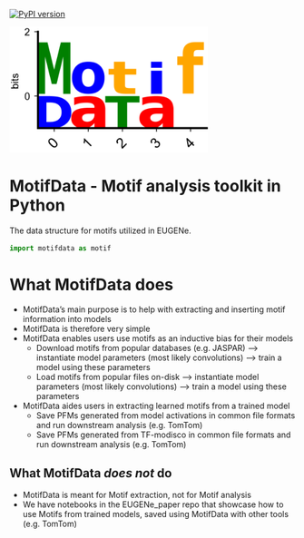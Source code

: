 [![PyPI version](https://badge.fury.io/py/seqexplainer.svg)](https://badge.fury.io/py/motifdata)

<img src="docs/_static/MotifData_logo.png" alt="MotifData Logo" width=350>

# MotifData - Motif analysis toolkit in Python
The data structure for motifs utilized in EUGENe.

```python
import motifdata as motif
```

# What MotifData does
- MotifData’s main purpose is to help with extracting and inserting motif information into models
- MotifData is therefore very simple
- MotifData enables users use motifs as an inductive bias for their models
    - Download motifs from popular databases (e.g. JASPAR) —> instantiate model parameters (most likely convolutions) —> train a model using these parameters
    - Load motifs from popular files on-disk —> instantiate model parameters (most likely convolutions) —> train a model using these parameters
- MotifData aides users in extracting learned motifs from a trained model
    - Save PFMs generated from model activations in common file formats and run downstream analysis (e.g. TomTom)
    - Save PFMs generated from TF-modisco in common file formats and run downstream analysis (e.g. TomTom)

## What MotifData *does not* do
- MotifData is meant for Motif extraction, not for Motif analysis
- We have notebooks in the EUGENe_paper repo that showcase how to use Motifs from trained models, saved using MotifData with other tools (e.g. TomTom)
